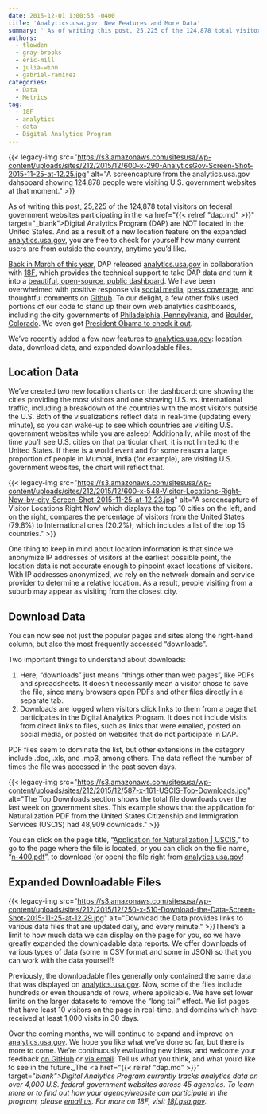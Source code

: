 ```yaml
---
date: 2015-12-01 1:00:53 -0400
title: 'Analytics.usa.gov: New Features and More Data'
summary: ' As of writing this post, 25,225 of the 124,878 total visitors on federal government websites participating in the Digital Analytics Program (DAP) are NOT located in the United States. And as a result of'
authors:
  - tlowden
  - gray-brooks
  - eric-mill
  - julia-winn
  - gabriel-ramirez
categories:
  - Data
  - Metrics
tag:
  - 18F
  - analytics
  - data
  - Digital Analytics Program
---
```


{{< legacy-img src="https://s3.amazonaws.com/sitesusa/wp-content/uploads/sites/212/2015/12/600-x-290-AnalyticsGov-Screen-Shot-2015-11-25-at-12.25.jpg" alt="A screencapture from the analytics.usa.gov dahsboard showing 124,878 people were visiting U.S. government websites at that moment." >}}

As of writing this post, 25,225 of the 124,878 total visitors on federal government websites participating in the <a href="{{< relref "dap.md" >}}" target="_blank">Digital Analytics Program</a> (DAP) are NOT located in the United States. And as a result of a new location feature on the expanded <a href="https://analytics.usa.gov/" target="_blank">analytics.usa.gov</a>, you are free to check for yourself how many current users are from outside the country, anytime you’d like.

<a href="http://mashable.com/2015/03/19/white-house-open-source-analytics/#lw5sIJFfwqq9" target="_blank">Back in March of this year</a>, DAP released <a href="https://analytics.usa.gov/" target="_blank">analytics.usa.gov</a> in collaboration with <a href="https://18f.gsa.gov/" target="_blank">18F</a>, which provides the technical support to take DAP data and turn it into a <a href="https://18f.gsa.gov/2015/03/19/how-we-built-analytics-usa-gov/" target="_blank">beautiful, open-source, public dashboard</a>. We have been overwhelmed with positive response via <a href="https://twitter.com/18F/status/578563466018963456" target="_blank">social media</a>, <a href="https://www.washingtonpost.com/news/the-switch/wp/2015/03/19/the-most-popular-government-web-sites-ranked/" target="_blank">press coverage</a>, and thoughtful comments on <a href="https://github.com/18F/analytics.usa.gov" target="_blank">Github</a>. To our delight, a few other folks used portions of our code to stand up their own web analytics dashboards, including the city governments of <a href="http://analytics.phila.gov/" target="_blank">Philadelphia, Pennsylvania</a>, and <a href="https://bouldercolorado.gov/stats" target="_blank">Boulder, Colorado</a>. We even got <a href="https://s3.amazonaws.com/sitesusa/wp-content/uploads/sites/212/2015/12/POTUSdap.jpeg" target="_blank">President Obama to check it out</a>.

We’ve recently added a few new features to <a href="https://analytics.usa.gov/" target="_blank">analytics.usa.gov</a>: location data, download data, and expanded downloadable files.

## Location Data

We’ve created two new location charts on the dashboard: one showing the cities providing the most visitors and one showing U.S. vs. international traffic, including a breakdown of the countries with the most visitors outside the U.S. Both of the visualizations reflect data in real-time (updating every minute), so you can wake-up to see which countries are visiting U.S. government websites while you are asleep! Additionally, while most of the time you’ll see U.S. cities on that particular chart, it is not limited to the United States. If there is a world event and for some reason a large proportion of people in Mumbai, India (for example), are visiting U.S. government websites, the chart will reflect that.

{{< legacy-img src="https://s3.amazonaws.com/sitesusa/wp-content/uploads/sites/212/2015/12/600-x-548-Visitor-Locations-Right-Now-by-city-Screen-Shot-2015-11-25-at-12.23.jpg" alt="A screencapture of Visitor Locations Right Now' which displays the top 10 cities on the left, and on the right, compares the percentage of visitors from the United States (79.8%) to International ones (20.2%), which includes a list of the top 15 countries." >}}

One thing to keep in mind about location information is that since we anonymize IP addresses of visitors at the earliest possible point, the location data is not accurate enough to pinpoint exact locations of visitors. With IP addresses anonymized, we rely on the network domain and service provider to determine a relative location. As a result, people visiting from a suburb may appear as visiting from the closest city.

## Download Data

You can now see not just the popular pages and sites along the right-hand column, but also the most frequently accessed “downloads”.

Two important things to understand about downloads:

  1. Here, “downloads” just means “things other than web pages”, like PDFs and spreadsheets. It doesn’t necessarily mean a visitor chose to save the file, since many browsers open PDFs and other files directly in a separate tab.
  2. Downloads are logged when visitors click links to them from a page that participates in the Digital Analytics Program. It does not include visits from direct links to files, such as links that were emailed, posted on social media, or posted on websites that do not participate in DAP.

PDF files seem to dominate the list, but other extensions in the category include .doc, .xls, and .mp3, among others. The data reflect the number of times the file was accessed in the past seven days.

{{< legacy-img src="https://s3.amazonaws.com/sitesusa/wp-content/uploads/sites/212/2015/12/587-x-161-USCIS-Top-Downloads.jpg" alt="The Top Downloads section shows the total file downloads over the last week on government sites. This example shows that the application for Naturalization PDF from the United States Citizenship and Immigration Services (USCIS) had 48,909 downloads." >}}

You can click on the page title, “<a href="http://www.uscis.gov/n-400" target="_blank">Application for Naturalization | USCIS</a>,” to go to the page where the file is located, or you can click on the file name, “<a href="http://www.uscis.gov/sites/default/files/files/form/n-400.pdf" target="_blank">n-400.pdf</a>”, to download (or open) the file right from <a href="https://analytics.usa.gov/" target="_blank">analytics.usa.gov</a>!

## Expanded Downloadable Files

{{< legacy-img src="https://s3.amazonaws.com/sitesusa/wp-content/uploads/sites/212/2015/12/250-x-510-Download-the-Data-Screen-Shot-2015-11-25-at-12.29.jpg" alt="Download the Data provides links to various data files that are updated daily, and every minute." >}}There’s a limit to how much data we can display on the page for you, so we have greatly expanded the downloadable data reports. We offer downloads of various types of data (some in CSV format and some in JSON) so that you can work with the data yourself!

Previously, the downloadable files generally only contained the same data that was displayed on <a href="https://analytics.usa.gov/" target="_blank">analytics.usa.gov</a>. Now, some of the files include hundreds or even thousands of rows, where applicable. We have set lower limits on the larger datasets to remove the “long tail” effect. We list pages that have least 10 visitors on the page in real-time, and domains which have received at least 1,000 visits in 30 days.

Over the coming months, we will continue to expand and improve on <a href="https://analytics.usa.gov/" target="_blank">analytics.usa.gov</a>. We hope you like what we’ve done so far, but there is more to come. We’re continuously evaluating new ideas, and welcome your feedback <a href="https://github.com/18F/analytics.usa.gov/issues" target="_blank">on GitHub</a> or <a href="mailto:dap@support.WHATEVER" target="_blank">via email</a>. Tell us what you think, and what you’d like to see in the future._The <a href="{{< relref "dap.md" >}}" target="_blank">Digital Analytics Program</a> currently tracks analytics data on over 4,000 U.S. federal government websites across 45 agencies. To learn more or to find out how your agency/website can participate in the program, please <a href="mailto:dap@support.WHATEVER" target="_blank">email us</a>. For more on 18F, visit <a href="https://18f.gsa.gov/" target="_blank">18f.gsa.gov</a>._